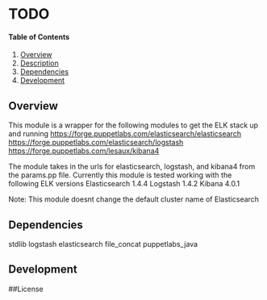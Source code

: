# TODO

#### Table of Contents
1. [Overview](#overview)
2. [Description](#description)
3. [Dependencies](#dependencies)
4. [Development](#development)

## Overview
This module is a wrapper for the following modules to get the ELK stack up and running
https://forge.puppetlabs.com/elasticsearch/elasticsearch
https://forge.puppetlabs.com/elasticsearch/logstash
https://forge.puppetlabs.com/lesaux/kibana4

The module takes in the urls for elasticsearch, logstash, and kibana4 from the params.pp file.
Currently this module is tested working with the following ELK versions
Elasticsearch 1.4.4
Logstash 1.4.2
Kibana 4.0.1

Note: This module doesnt change the default cluster name of Elasticsearch

## Dependencies
stdlib
logstash
elasticsearch
file_concat
puppetlabs_java

## Development

##License
